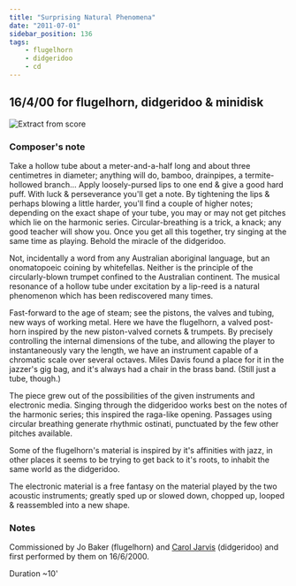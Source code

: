 ```yaml
---
title: "Surprising Natural Phenomena"
date: "2011-07-01"
sidebar_position: 136
tags:
    - flugelhorn
    - didgeridoo
    - cd
---
```


## 16/4/00 for flugelhorn, didgeridoo & minidisk


![Extract from score](/img/natural1.gif "natural")

### Composer's note

Take a hollow tube about a meter-and-a-half long and about three centimetres in diameter; anything will do, bamboo, drainpipes, a termite-hollowed branch... Apply loosely-pursed lips to one end & give a good hard puff. With luck & perseverance you'll get a note. By tightening the lips & perhaps blowing a little harder, you'll find a couple of higher notes; depending on the exact shape of your tube, you may or may not get pitches which lie on the harmonic series. Circular-breathing is a trick, a knack; any good teacher will show you. Once you get all this together, try singing at the same time as playing. Behold the miracle of the didgeridoo.

Not, incidentally a word from any Australian aboriginal language, but an onomatopoeic coining by whitefellas. Neither is the principle of the circularly-blown trumpet confined to the Australian continent. The musical resonance of a hollow tube under excitation by a lip-reed is a natural phenomenon which has been rediscovered many times.

Fast-forward to the age of steam; see the pistons, the valves and tubing, new ways of working metal. Here we have the flugelhorn, a valved post-horn inspired by the new piston-valved cornets & trumpets. By precisely controlling the internal dimensions of the tube, and allowing the player to instantaneously vary the length, we have an instrument capable of a chromatic scale over several octaves. Miles Davis found a place for it in the jazzer's gig bag, and it's always had a chair in the brass band. (Still just a tube, though.)

The piece grew out of the possibilities of the given instruments and electronic media. Singing through the didgeridoo works best on the notes of the harmonic series; this inspired the raga-like opening. Passages using circular breathing generate rhythmic ostinati, punctuated by the few other pitches available.

Some of the flugelhorn's material is inspired by it's affinities with jazz, in other places it seems to be trying to get back to it's roots, to inhabit the same world as the didgeridoo.

The electronic material is a free fantasy on the material played by the two acoustic instruments; greatly sped up or slowed down, chopped up, looped & reassembled into a new shape.

### Notes

Commissioned by Jo Baker (flugelhorn) and [Carol Jarvis](http://www.caroljarvis.com/) (didgeridoo) and first performed by them on 16/6/2000.

Duration ~10'
